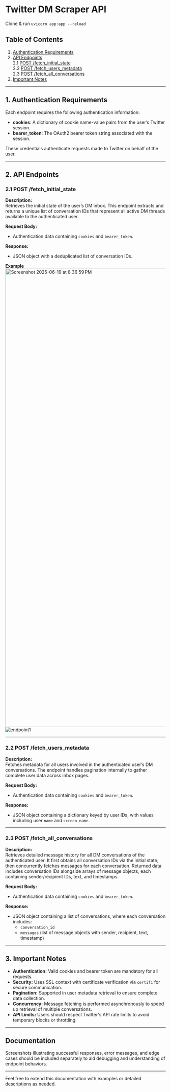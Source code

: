 # Twitter DM Scraper API  
Clone & run `uvicorn app:app --reload`

## Table of Contents

1. [Authentication Requirements](#authentication-requirements)  
2. [API Endpoints](#api-endpoints)  
   2.1 [POST /fetch_initial_state](#21-post-fetch_initial_state)  
   2.2 [POST /fetch_users_metadata](#22-post-fetch_users_metadata)  
   2.3 [POST /fetch_all_conversations](#23-post-fetch_all_conversations)  
3. [Important Notes](#important-notes)  

---

## 1. Authentication Requirements

Each endpoint requires the following authentication information:

- **cookies**: A dictionary of cookie name-value pairs from the user’s Twitter session.  
- **bearer_token**: The OAuth2 bearer token string associated with the session.  

These credentials authenticate requests made to Twitter on behalf of the user.

---

## 2. API Endpoints

### 2.1 POST /fetch_initial_state  
**Description:**  
Retrieves the initial state of the user’s DM inbox. This endpoint extracts and returns a unique list of conversation IDs that represent all active DM threads available to the authenticated user.

**Request Body:**  
- Authentication data containing `cookies` and `bearer_token`.

**Response:**  
- JSON object with a deduplicated list of conversation IDs.

**Example**
<img width="1435" alt="Screenshot 2025-06-19 at 8 36 59 PM" src="https://github.com/user-attachments/assets/d78d0afb-a5f7-45e4-a1d9-48014bae7c8e" />
![endpoint1](https://github.com/user-attachments/assets/18e545a3-cc68-4cef-8db5-48c0d3d9706b)


---

### 2.2 POST /fetch_users_metadata  
**Description:**  
Fetches metadata for all users involved in the authenticated user’s DM conversations. The endpoint handles pagination internally to gather complete user data across inbox pages.

**Request Body:**  
- Authentication data containing `cookies` and `bearer_token`.

**Response:**  
- JSON object containing a dictionary keyed by user IDs, with values including user `name` and `screen_name`.

---

### 2.3 POST /fetch_all_conversations  
**Description:**  
Retrieves detailed message history for all DM conversations of the authenticated user. It first obtains all conversation IDs via the initial state, then concurrently fetches messages for each conversation. Returned data includes conversation IDs alongside arrays of message objects, each containing sender/recipient IDs, text, and timestamps.

**Request Body:**  
- Authentication data containing `cookies` and `bearer_token`.

**Response:**  
- JSON object containing a list of conversations, where each conversation includes:
  - `conversation_id`
  - `messages` (list of message objects with sender, recipient, text, timestamp)

---

## 3. Important Notes

- **Authentication:** Valid cookies and bearer token are mandatory for all requests.  
- **Security:** Uses SSL context with certificate verification via `certifi` for secure communication.  
- **Pagination:** Supported in user metadata retrieval to ensure complete data collection.  
- **Concurrency:** Message fetching is performed asynchronously to speed up retrieval of multiple conversations.  
- **API Limits:** Users should respect Twitter's API rate limits to avoid temporary blocks or throttling.  

---

## Documentation

Screenshots illustrating successful responses, error messages, and edge cases should be included separately to aid debugging and understanding of endpoint behaviors.

---

Feel free to extend this documentation with examples or detailed descriptions as needed.
